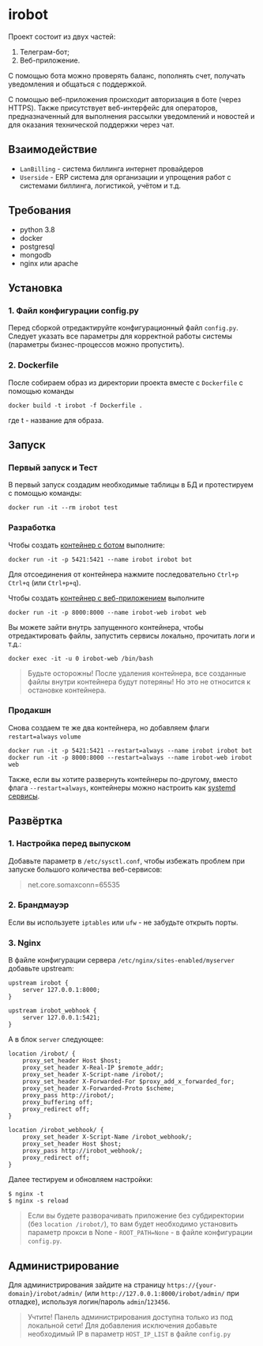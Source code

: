 # irobot
Проект состоит из двух частей: 
1) Телеграм-бот;
2) Веб-приложение.

С помощью бота можно проверять баланс, пополнять счет, получать уведомления и общаться с поддержкой.

С помощью веб-приложения происходит авторизация в боте (через HTTPS). Также присутствует веб-интерфейс для операторов,
предназначенный для выполнения рассылки уведомлений и новостей и для оказания технической поддержки через чат.

## Взаимодействие
* `LanBilling` - система биллинга интернет провайдеров
* `Userside` - ERP система для организации и упрощения работ с системами биллинга, логистикой, учётом и т.д.

## Требования
* python 3.8
* docker
* postgresql
* mongodb
* nginx или apache

## Установка
### 1. Файл конфигурации config.py
Перед сборкой отредактируйте конфигурационный файл `config.py`. Следует указать все параметры для корректной работы 
системы (параметры бизнес-процессов можно пропустить).

### 2. Dockerfile
После собираем образ из директории проекта вместе с `Dockerfile` с помощью команды
```shell
docker build -t irobot -f Dockerfile .
```
где t - название для образа.

## Запуск
### Первый запуск и Тест
В первый запуск создадим необходимые таблицы в БД и протестируем с помощью команды:
```shell
docker run -it --rm irobot test
```

### Разработка
Чтобы создать <u>контейнер с ботом</u> выполните:
```shell
docker run -it -p 5421:5421 --name irobot irobot bot
```

Для отсоединения от контейнера нажмите последовательно `Ctrl+p Ctrl+q` (или `Ctrl+p+q`).

Чтобы создать <u>контейнер с веб-приложением</u> выполните
```shell
docker run -it -p 8000:8000 --name irobot-web irobot web
```

Вы можете зайти внутрь запущенного контейнера, чтобы отредактировать файлы, запустить сервисы локально, прочитать логи и т.д.: 
```shell
docker exec -it -u 0 irobot-web /bin/bash
```

> Будьте осторожны! После удаления контейнера, все созданные файлы внутри контейнера будут потеряны! 
> Но это не относится к остановке контейнера.

### Продакшн
Снова создаем те же два контейнера, но добавляем флаги `restart=always` `volume`
```shell
docker run -it -p 5421:5421 --restart=always --name irobot irobot bot
docker run -it -p 8000:8000 --restart=always --name irobot-web irobot web
```

Также, если вы хотите развернуть контейнеры по-другому, вместо флага `--restart=always`,
контейнеры можно настроить как [systemd сервисы](https://docs.docker.com/config/daemon/systemd/).

## Развёртка
### 1. Настройка перед выпуском
Добавьте параметр в `/etc/sysctl.conf`, чтобы избежать проблем при запуске большого количества веб-сервисов:
> net.core.somaxconn=65535

### 2. Брандмауэр
Если вы используете `iptables` или `ufw` - не забудьте открыть порты.

### 3. Nginx
В файле конфигурации сервера `/etc/nginx/sites-enabled/myserver` добавьте upstream:
```nginx
upstream irobot {
    server 127.0.0.1:8000;
}

upstream irobot_webhook {
    server 127.0.0.1:5421;
}
```
А в блок `server` следующее:
```nginx
location /irobot/ {
    proxy_set_header Host $host;
    proxy_set_header X-Real-IP $remote_addr;
    proxy_set_header X-Script-name /irobot/;
    proxy_set_header X-Forwarded-For $proxy_add_x_forwarded_for;
    proxy_set_header X-Forwarded-Proto $scheme;
    proxy_pass http://irobot/;
    proxy_buffering off;
    proxy_redirect off;
}

location /irobot_webhook/ {
    proxy_set_header X-Script-Name /irobot_webhook/;
    proxy_set_header Host $host;
    proxy_pass http://irobot_webhook/;
    proxy_redirect off;
}
```
Далее тестируем и обновляем настройки:
```shell
$ nginx -t
$ nginx -s reload
```

> Если вы будете разворачивать приложение без субдиректории (без `location /irobot/`), 
> то вам будет необходимо установить параметр прокси в None - `ROOT_PATH=None` - в файле конфигурации `config.py`.

## Администрирование
Для администрирования зайдите на страницу `https://{your-domain}/irobot/admin/` 
(или `http://127.0.0.1:8000/irobot/admin/` при отладке), используя логин/пароль `admin`/`123456`.

> Учтите! Панель администрирования доступна только из под локальной сети! Для добавления исключения добавьте 
> необходимый IP в параметр `HOST_IP_LIST` в файле `config.py`